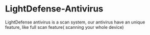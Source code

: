 # LightDefense-Antivirus
LightDefense antivirus is a scan system, our antivirus have an unique feature, like full scan feature( scanning your whole device)
